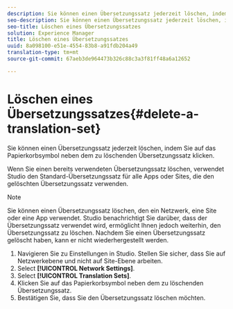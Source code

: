 ```yaml
---
description: Sie können einen Übersetzungssatz jederzeit löschen, indem Sie auf das Papierkorbsymbol neben dem zu löschenden Übersetzungssatz klicken.
seo-description: Sie können einen Übersetzungssatz jederzeit löschen, indem Sie auf das Papierkorbsymbol neben dem zu löschenden Übersetzungssatz klicken.
seo-title: Löschen eines Übersetzungssatzes
solution: Experience Manager
title: Löschen eines Übersetzungssatzes
uuid: 8a098100-e51e-4554-83b8-a91fdb204a49
translation-type: tm+mt
source-git-commit: 67aeb3de964473b326c88c3a3f81ff48a6a12652

---
```



# Löschen eines Übersetzungssatzes{#delete-a-translation-set}

Sie können einen Übersetzungssatz jederzeit löschen, indem Sie auf das Papierkorbsymbol neben dem zu löschenden Übersetzungssatz klicken.

Wenn Sie einen bereits verwendeten Übersetzungssatz löschen, verwendet Studio den Standard-Übersetzungssatz für alle Apps oder Sites, die den gelöschten Übersetzungssatz verwenden.

>[!NOTE]
>
>Sie können einen Übersetzungssatz löschen, den ein Netzwerk, eine Site oder eine App verwendet. Studio benachrichtigt Sie darüber, dass der Übersetzungssatz verwendet wird, ermöglicht Ihnen jedoch weiterhin, den Übersetzungssatz zu löschen. Nachdem Sie einen Übersetzungssatz gelöscht haben, kann er nicht wiederhergestellt werden.

1. Navigieren Sie zu Einstellungen in Studio. Stellen Sie sicher, dass Sie auf Netzwerkebene und nicht auf Site-Ebene arbeiten.
1. Select **[!UICONTROL Network Settings]**.
1. Select **[!UICONTROL Translation Sets]**.
1. Klicken Sie auf das Papierkorbsymbol neben dem zu löschenden Übersetzungssatz.
1. Bestätigen Sie, dass Sie den Übersetzungssatz löschen möchten.
